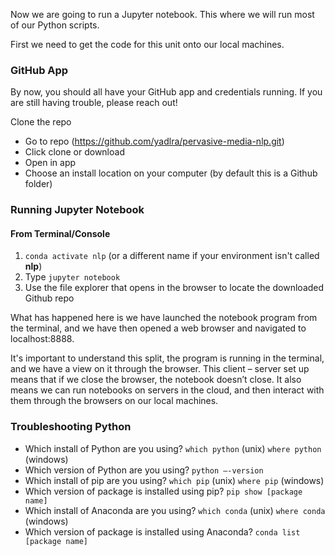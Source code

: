 Now we are going to run a Jupyter notebook. This where we will run most of our Python scripts.

First we need to get the code for this unit onto our local machines.

### GitHub App

By now, you should all have your GitHub app and credentials running. If you are still having trouble, please reach out!


Clone the repo
- Go to repo (https://github.com/yadlra/pervasive-media-nlp.git)
- Click clone or download
- Open in app
- Choose an install location on your computer (by default this is a Github folder)


### Running Jupyter Notebook

#### From Terminal/Console
1. ``conda activate nlp`` (or a different name if your environment isn't called __nlp__)
2. Type `jupyter notebook`
3. Use the file explorer that opens in the browser to locate the downloaded Github repo

What has happened here is we have launched the notebook program from the terminal, and we have then opened a web browser and navigated to localhost:8888.  

It's important to understand this split, the program is running in the terminal, and we have a view on it through the browser. This client – server set up means that if we close the browser, the notebook doesn’t close. It also means we can run notebooks on servers in the cloud, and then interact with them through the browsers on our local machines.  

### Troubleshooting Python

- Which install of Python are you using? `which python` (unix) `where python` (windows)
- Which version of Python are you using? `python —-version`
- Which install of pip are you using? `which pip` (unix) `where pip` (windows)
- Which version of package is installed using pip? `pip show [package name]`
- Which install of Anaconda are you using? `which conda` (unix) `where conda` (windows)
- Which version of package is installed using Anaconda? `conda list [package name]`